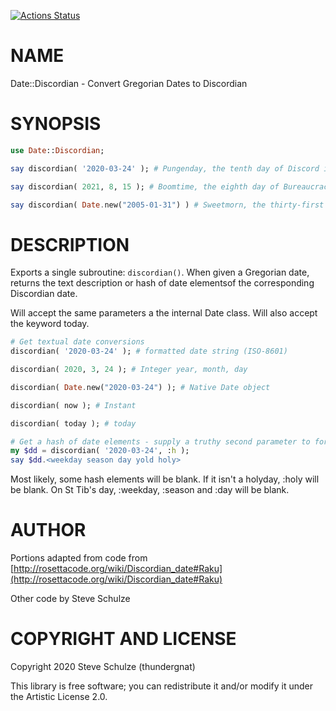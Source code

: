 [![Actions Status](https://github.com/thundergnat/Date-Discordian/actions/workflows/test.yml/badge.svg)](https://github.com/thundergnat/Date-Discordian/actions)

NAME
====

Date::Discordian - Convert Gregorian Dates to Discordian

SYNOPSIS
========

```raku
use Date::Discordian;

say discordian( '2020-03-24' ); # Pungenday, the tenth day of Discord in the YOLD 3186

say discordian( 2021, 8, 15 ); # Boomtime, the eighth day of Bureaucracy in the YOLD 3187

say discordian( Date.new("2005-01-31") ) # Sweetmorn, the thirty-first day of Chaos in the YOLD 3171
```

DESCRIPTION
===========

Exports a single subroutine: `discordian()`. When given a Gregorian date, returns the text description or hash of date elementsof the corresponding Discordian date.

Will accept the same parameters a the internal Date class. Will also accept the keyword today.

```raku
# Get textual date conversions
discordian( '2020-03-24' ); # formatted date string (ISO-8601)

discordian( 2020, 3, 24 ); # Integer year, month, day

discordian( Date.new("2020-03-24") ); # Native Date object

discordian( now ); # Instant

discordian( today ); # today

# Get a hash of date elements - supply a truthy second parameter to force hash return values
my $dd = discordian( '2020-03-24', :h );
say $dd.<weekday season day yold holy>
```

Most likely, some hash elements will be blank. If it isn't a holyday, :holy will be blank. On St Tib's day, :weekday, :season and :day will be blank.

AUTHOR
======

Portions adapted from code from [http://rosettacode.org/wiki/Discordian_date#Raku](http://rosettacode.org/wiki/Discordian_date#Raku)

Other code by Steve Schulze

COPYRIGHT AND LICENSE
=====================

Copyright 2020 Steve Schulze (thundergnat)

This library is free software; you can redistribute it and/or modify it under the Artistic License 2.0.

